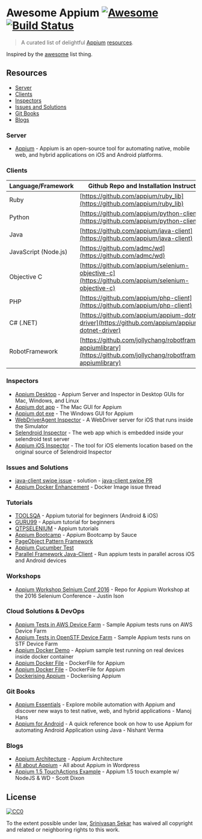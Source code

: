 # Awesome Appium [![Awesome](https://cdn.rawgit.com/sindresorhus/awesome/d7305f38d29fed78fa85652e3a63e154dd8e8829/media/badge.svg)](https://github.com/sindresorhus/awesome) [![Build Status](https://travis-ci.org/SrinivasanTarget/awesome-appium.svg?branch=master)](https://travis-ci.org/SrinivasanTarget/awesome-appium)

> A curated list of delightful [Appium](http://appium.io/) [resources](#resources).

Inspired by the [awesome](https://github.com/sindresorhus/awesome) list thing.

## Resources

- [Server](#server)
- [Clients](#clients)
- [Inspectors](#inspectors)
- [Issues and Solutions](#issuesandsolutions)
- [Git Books](#gitbooks)
- [Blogs](#blogs)

### Server
- [Appium](https://github.com/appium/appium/blob/master/docs/en/about-appium/intro.md) - Appium is an open-source tool for automating native, mobile web, and hybrid applications on iOS and Android platforms.

### Clients
Language/Framework | Github Repo and Installation Instructions |
----- | ----- |
Ruby | [https://github.com/appium/ruby_lib](https://github.com/appium/ruby_lib)
Python | [https://github.com/appium/python-client](https://github.com/appium/python-client)
Java | [https://github.com/appium/java-client](https://github.com/appium/java-client)
JavaScript (Node.js) | [https://github.com/admc/wd](https://github.com/admc/wd)
Objective C | [https://github.com/appium/selenium-objective-c](https://github.com/appium/selenium-objective-c)
PHP | [https://github.com/appium/php-client](https://github.com/appium/php-client)
C# (.NET) | [https://github.com/appium/appium-dotnet-driver](https://github.com/appium/appium-dotnet-driver)
RobotFramework | [https://github.com/jollychang/robotframework-appiumlibrary](https://github.com/jollychang/robotframework-appiumlibrary)

### Inspectors
- [Appium Desktop](https://github.com/appium/appium-desktop) - Appium Server and Inspector in Desktop GUIs for Mac, Windows, and Linux
- [Appium dot app](https://bitbucket.org/appium/appium.app/downloads/) - The Mac GUI for Appium
- [Appium dot exe](https://bitbucket.org/appium/appium.app/downloads/) - The Windows GUI for Appium
- [WebDriverAgent Inspector](https://github.com/facebook/WebDriverAgent/wiki/Starting-WebDriverAgent) - A WebDriver server for iOS that runs inside the Simulator
- [Selendroid Inspector](http://selendroid.io/inspector.html) - The web app which is embedded inside your selendroid test server
- [Appium iOS Inspector](https://github.com/mykola-mokhnach/Appium-iOS-Inspector) - The tool for iOS elements location based on the original source of Selendroid Inspector

### Issues and Solutions
- [java-client swipe issue](https://github.com/appium/java-client/issues/350) - solution - [java-client swipe PR](https://github.com/appium/java-client/pull/357)
- [Appium Docker Enhancement](https://github.com/appium/tutorial/issues/11) - Docker Image issue thread

### Tutorials
- [TOOLSQA](http://toolsqa.com/mobile-automation/appium/appium-tutorial/) - Appium tutorial for beginners (Android & iOS)
- [GURU99](http://www.guru99.com/introduction-to-appium.html) - Appium tutorial for beginners
- [QTPSELENIUM](http://qtpselenium.com/home/course/training/mobile-automation-appium-tutorial) - Appium tutorials
- [Appium Bootcamp](https://saucelabs.com/resources/articles/appium-bootcamp-chapter-1) - Appium Bootcamp by Sauce
- [PageObject Pattern Framework](https://github.com/saikrishna321/PageObjectPatternAppium)
- [Appium Cucumber Test](https://github.com/priyankshah217/AppiumCucumberTest)
- [Parallel Framework Java-Client](https://github.com/saikrishna321/AppiumTestDistribution) - Run appium tests in parallel across iOS and Android devices

### Workshops
- [Appium Workshop Selnium Conf 2016](https://github.com/isonic1/appium-workshop) - Repo for Appium Workshop at the 2016 Selenium Conference - Justin Ison 

### Cloud Solutions & DevOps
- [Appium Tests in AWS Device Farm](https://github.com/awslabs/aws-device-farm-appium-tests-for-sample-app) - Sample Appium tests runs on AWS Device Farm
- [Appium Tests in OpenSTF Device Farm](https://github.com/openstf/stf-appium-example) - Sample Appium tests runs on STF Device Farm
- [Appium Docker Demo](https://github.com/vbanthia/appium-docker-demo) - Appium sample test running on real devices inside docker container
- [Appium Docker File](https://github.com/aluedeke/appium-android) - DockerFile for Appium
- [Appium Docker File](https://github.com/softsam/docker-appium) - DockerFile for Appium
- [Dockerising Appium](http://shashikantjagtap.net/dockerising-appium-talk-at-appium-london-meetup/) - Dockerising Appium

### Git Books
- [Appium Essentials](https://www.packtpub.com/application-development/appium-essentials/?utm_source=POD&utm_medium=referral&utm_campaign=1784392480) - Explore mobile automation with Appium and discover new ways to test native, web, and hybrid applications - Manoj Hans
- [Appium for Android](https://www.gitbook.com/book/nishantverma/appium-for-android) - A quick reference book on how to use Appium for automating Android Application using Java - Nishant Verma

### Blogs
- [Appium Architecture](http://www.3pillarglobal.com/insights/appium-a-cross-browser-mobile-automation-tool) - Appium Architecture
- [All about Appium](https://en.wordpress.com/tag/appium/) - All about Appium in Wordpress
- [Appium 1.5 TouchActions Example](https://medium.com/@scottdixon/appium-touch-examples-w-nodejs-ios-wd-ee2b9956aab1#.ve06j03ic) - Appium 1.5 touch example w/ NodeJS & WD - Scott Dixon

## License

[![CC0](http://mirrors.creativecommons.org/presskit/buttons/88x31/svg/cc-zero.svg)](https://creativecommons.org/publicdomain/zero/1.0/)

To the extent possible under law, [Srinivasan Sekar](https://github.com/SrinivasanTarget) has waived all copyright and related or neighboring rights to this work.
